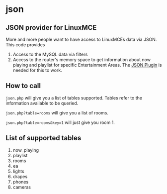 # json
## JSON provider for LinuxMCE

More and more people want to have access to LinuxMCEs data via JSON. This code provides

1. Access to the MySQL data via filters
2. Access to the router's memory space to get information about now playing and playlist for specific Entertainment Areas. The [JSON Plugin](http://wiki.linuxmce.org/index.php/JSON_Plugin)  is needed for this to work.

## How to call
`json.php` will give you a list of tables supported. Tables refer to the information available to be queried.

`json.php?table=rooms` will give you a list of rooms.

`json.php?table=rooms&key=1` will just give you room 1.
## List of supported tables
1. now_playing
2. playlist
3. rooms
4. ea
5. lights
6. drapes
7. phones
8. cameras

